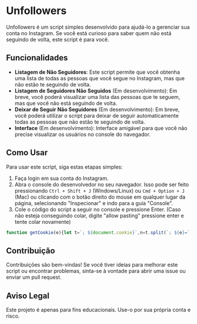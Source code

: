 # Unfollowers

Unfollowers é um script simples desenvolvido para ajudá-lo a gerenciar sua conta no Instagram. Se você está curioso para saber quem não está seguindo de volta, este script é para você.

## Funcionalidades

- **Listagem de Não Seguidores**: Este script permite que você obtenha uma lista de todas as pessoas que você segue no Instagram, mas que não estão te seguindo de volta.
- **Listagem de Seguidores Não Seguidos** (Em desenvolvimento): Em breve, você poderá visualizar uma lista das pessoas que te seguem, mas que você não está seguindo de volta.
- **Deixar de Seguir Não Seguidores** (Em desenvolvimento): Em breve, você poderá utilizar o script para deixar de seguir automaticamente todas as pessoas que não estão te seguindo de volta.
- **Interface** (Em desenvolvimento): Interface amigável para que você não precise visualizar os usuários no console do navegador.

## Como Usar

Para usar este script, siga estas etapas simples:

1. Faça login em sua conta do Instagram.
2. Abra o console do desenvolvedor no seu navegador. Isso pode ser feito pressionando `Ctrl + Shift + J` (Windows/Linux) ou `Cmd + Option + J` (Mac) ou clicando com o botão direito do mouse em qualquer lugar da página, selecionando "Inspecionar" e indo para a guia "Console".
3. Cole o código do script a seguir no console e pressione Enter. (Caso não esteja conseguindo colar, digite "allow pasting" pressione enter e tente colar novamente)
```javascript
function getCookie(e){let t=`; ${document.cookie}`,n=t.split(`; ${e}=`);if(2===n.length)return n.pop().split(";").shift()}function urlGenerator(e){let{ds_user_id:t,max_id:n,friendship:r}=e;return`https://www.instagram.com/api/v1/friendships/${t}/${r}/?count=12${n?`&max_id=${n}`:""}`}async function getUsers(e){let t=getCookie("ds_user_id"),n=getCookie("csrftoken"),r="936619743392459",o=0,s=!0,l=[];for(;!0===s;){let i=urlGenerator({ds_user_id:t,friendship:e,max_id:o}),a=await fetch(i,{headers:{"x-csrftoken":n,"x-ig-app-id":r}}),u=await a.json();s=u.big_list,o=u.next_max_id,l.push(...u?.users)}return l}async function getUnfollowers(){let[e,t]=await Promise.all([getUsers("following"),getUsers("followers"),]);if(!t.length){console.log("You have no followers");return}let n=e.filter(e=>!t.find(t=>t.username===e.username)),r=n.map(e=>({username:e.username,full_name:e.full_name}));return console.table(r),r}getUnfollowers();
```
## Contribuição

Contribuições são bem-vindas! Se você tiver ideias para melhorar este script ou encontrar problemas, sinta-se à vontade para abrir uma issue ou enviar um pull request.

## Aviso Legal

Este projeto é apenas para fins educacionais. Use-o por sua própria conta e risco.
